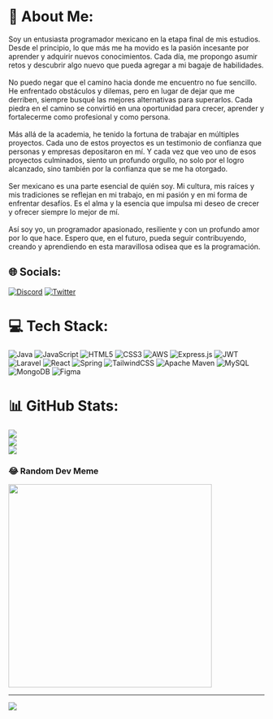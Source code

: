 # 💫 About Me:
Soy un entusiasta programador mexicano en la etapa final de mis estudios. Desde el principio, lo que más me ha movido es la pasión incesante por aprender y adquirir nuevos conocimientos. Cada día, me propongo asumir retos y descubrir algo nuevo que pueda agregar a mi bagaje de habilidades.<br><br>No puedo negar que el camino hacia donde me encuentro no fue sencillo. He enfrentado obstáculos y dilemas, pero en lugar de dejar que me derriben, siempre busqué las mejores alternativas para superarlos. Cada piedra en el camino se convirtió en una oportunidad para crecer, aprender y fortalecerme como profesional y como persona.<br><br>Más allá de la academia, he tenido la fortuna de trabajar en múltiples proyectos. Cada uno de estos proyectos es un testimonio de confianza que personas y empresas depositaron en mí. Y cada vez que veo uno de esos proyectos culminados, siento un profundo orgullo, no solo por el logro alcanzado, sino también por la confianza que se me ha otorgado.<br><br>Ser mexicano es una parte esencial de quién soy. Mi cultura, mis raíces y mis tradiciones se reflejan en mi trabajo, en mi pasión y en mi forma de enfrentar desafíos. Es el alma y la esencia que impulsa mi deseo de crecer y ofrecer siempre lo mejor de mí.<br><br>Así soy yo, un programador apasionado, resiliente y con un profundo amor por lo que hace. Espero que, en el futuro, pueda seguir contribuyendo, creando y aprendiendo en esta maravillosa odisea que es la programación.


## 🌐 Socials:
[![Discord](https://img.shields.io/badge/Discord-%237289DA.svg?logo=discord&logoColor=white)](https://discord.gg/darkpool64) [![Twitter](https://img.shields.io/badge/Twitter-%231DA1F2.svg?logo=Twitter&logoColor=white)](https://twitter.com/@darkpool64) 

# 💻 Tech Stack:
![Java](https://img.shields.io/badge/java-%23ED8B00.svg?style=for-the-badge&logo=java&logoColor=white) ![JavaScript](https://img.shields.io/badge/javascript-%23323330.svg?style=for-the-badge&logo=javascript&logoColor=%23F7DF1E) ![HTML5](https://img.shields.io/badge/html5-%23E34F26.svg?style=for-the-badge&logo=html5&logoColor=white) ![CSS3](https://img.shields.io/badge/css3-%231572B6.svg?style=for-the-badge&logo=css3&logoColor=white) ![AWS](https://img.shields.io/badge/AWS-%23FF9900.svg?style=for-the-badge&logo=amazon-aws&logoColor=white) ![Express.js](https://img.shields.io/badge/express.js-%23404d59.svg?style=for-the-badge&logo=express&logoColor=%2361DAFB) ![JWT](https://img.shields.io/badge/JWT-black?style=for-the-badge&logo=JSON%20web%20tokens) ![Laravel](https://img.shields.io/badge/laravel-%23FF2D20.svg?style=for-the-badge&logo=laravel&logoColor=white) ![React](https://img.shields.io/badge/react-%2320232a.svg?style=for-the-badge&logo=react&logoColor=%2361DAFB) ![Spring](https://img.shields.io/badge/spring-%236DB33F.svg?style=for-the-badge&logo=spring&logoColor=white) ![TailwindCSS](https://img.shields.io/badge/tailwindcss-%2338B2AC.svg?style=for-the-badge&logo=tailwind-css&logoColor=white) ![Apache Maven](https://img.shields.io/badge/Apache%20Maven-C71A36?style=for-the-badge&logo=Apache%20Maven&logoColor=white) ![MySQL](https://img.shields.io/badge/mysql-%2300f.svg?style=for-the-badge&logo=mysql&logoColor=white) ![MongoDB](https://img.shields.io/badge/MongoDB-%234ea94b.svg?style=for-the-badge&logo=mongodb&logoColor=white) 	![Figma](https://img.shields.io/badge/figma-%23F24E1E.svg?style=for-the-badge&logo=figma&logoColor=white)
# 📊 GitHub Stats:
![](https://github-readme-stats.vercel.app/api?username=20213tn048&theme=synthwave&hide_border=false&include_all_commits=true&count_private=true)<br/>
![](https://github-readme-streak-stats.herokuapp.com/?user=20213tn048&theme=synthwave&hide_border=false)<br/>
![](https://github-readme-stats.vercel.app/api/top-langs/?username=20213tn048&theme=synthwave&hide_border=false&include_all_commits=true&count_private=true&layout=compact)

### 😂 Random Dev Meme
<img src='https://randommeme-five.vercel.app/' style="height: 400px;"/>

---
[![](https://visitcount.itsvg.in/api?id=20213tn048&icon=0&color=0)](https://visitcount.itsvg.in)

<!-- Proudly created with GPRM ( https://gprm.itsvg.in ) -->
